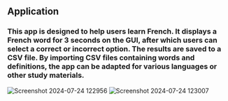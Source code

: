 ## Application
### This app is designed to help users learn French. It displays a French word for 3 seconds on the GUI, after which users can select a correct or incorrect option. The results are saved to a CSV file. By importing CSV files containing words and definitions, the app can be adapted for various languages or other study materials. ###
![Screenshot 2024-07-24 122956](https://github.com/user-attachments/assets/11761d13-160f-4916-a23c-1f90cafde65c)
![Screenshot 2024-07-24 123007](https://github.com/user-attachments/assets/b28c28d7-2d90-4e24-9ac3-c2c6a0c2e813)
